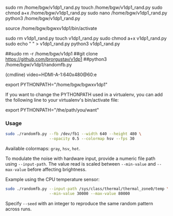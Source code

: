 

sudo rm /home/bgw/v1dp1_rand.py
touch /home/bgw/v1dp1_rand.py
sudo chmod a+x /home/bgw/v1dp1_rand.py
sudo nano /home/bgw/v1dp1_rand.py
python3 /home/bgw/v1dp1_rand.py



source /home/bgw/bgwxv1dp1/bin/activate

sudo rm v1dp1_rand.py
touch v1dp1_rand.py
sudo chmod a+x v1dp1_rand.py
sudo echo " " > v1dp1_rand.py
python3 v1dp1_rand.py



##sudo rm -r /home/bgw/v1dp1
##git clone https://github.com/brorgustav/v1dp1
##python3 /home/bgw/v1dp1/randomfb.py

(cmdline) video=HDMI-A-1:640x480@60:e

export PYTHONPATH="/home/bgw/bgwxv1dp1"


If you want to change the PYTHONPATH used in a virtualenv, you can add the following line to your virtualenv's bin/activate file:

export PYTHONPATH="/the/path/you/want"

### Usage

```bash
sudo ./randomfb.py --fb /dev/fb1 --width 640 --height 480 \
                   --opacity 0.5 --colormap hsv --fps 30
```

Available colormaps: `gray`, `hsv`, `hot`.

To modulate the noise with hardware input, provide a numeric file path using
`--input-path`. The value read is scaled between `--min-value` and
`--max-value` before affecting brightness.

Example using the CPU temperature sensor:

```bash
sudo ./randomfb.py --input-path /sys/class/thermal/thermal_zone0/temp \
                   --min-value 30000 --max-value 80000
```

Specify `--seed` with an integer to reproduce the same random pattern across
runs.